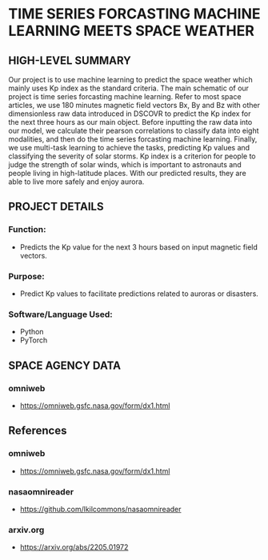 # TIME SERIES FORCASTING MACHINE LEARNING MEETS SPACE WEATHER


## HIGH-LEVEL SUMMARY
Our project is to use machine learning to predict the space weather which mainly uses Kp index as the standard criteria. The main schematic of our project is time series forcasting machine learning. Refer to most space articles, we use 180 minutes magnetic field vectors Bx, By and Bz with other dimensionless raw data introduced in DSCOVR to predict the Kp index for the next three hours as our main object. Before inputting the raw data into our model, we calculate their pearson correlations to classify data into eight modalities, and then do the time series forcasting machine learning. Finally, we use multi-task learning to achieve the tasks, predicting Kp values and classifying the severity of solar storms. Kp index is a criterion for people to judge the strength of solar winds, which is important to astronauts and people living in high-latitude places. With our predicted results, they are able to live more safely and enjoy aurora.


## PROJECT DETAILS
### Function:
- Predicts the Kp value for the next 3 hours based on input magnetic field vectors.

### Purpose:
- Predict Kp values to facilitate predictions related to auroras or disasters.

### Software/Language Used:
- Python
- PyTorch


## SPACE AGENCY DATA
### omniweb
- https://omniweb.gsfc.nasa.gov/form/dx1.html


## References
### omniweb
- https://omniweb.gsfc.nasa.gov/form/dx1.html

### nasaomnireader
- https://github.com/lkilcommons/nasaomnireader

### arxiv.org
- https://arxiv.org/abs/2205.01972